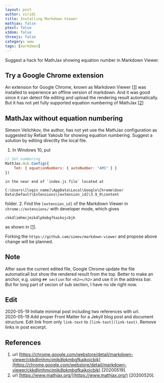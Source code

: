 ```yaml
---
layout: post
author: viridi
title: Installing Markdown Viewer
mathjax: false
ptext: false
x3dom: false
threejs: false
category: www
tags: [markdown]
---
```

Suggest a hack for MathJax showing equation number in Markdown Viewer.

## Try a Google Chrome extension
An extension for Google Chrome, known as Markdown Viewer [[1](#ref1)] was installed to experience an offline version of markdown. And it was good since it can detect file editing and upload the rendering result automatically. But it has not yet fully supported equation numbering of MathJax [[2](#ref2)]

## MathJax without equation numbering
Simeon Velichkov, the author, has not yet use the MathJax configuration as suggested by Refaat Yakoub for showing equation numbering. Suggest a solution by editing directlty the local file.

1. In Windows 10, put
```javascript
// Set numbering
MathJax.Hub.Config({
	TeX: { equationNumbers: { autoNumber: "AMS" } } 
})
```
	in the near end of `index.js file` located at
```
C:\Users\[login_name]\AppData\Local\Google\Chrome\User Data\Default\Extensions\[extension_id]\3.9_0\content
```
folder.
2. Find the `[extension_id]` of the Markdown Viewer in `chrome://extensions/` with developer mode, which gives
```
ckkdlimhmcjmikdlpkmbgfkaikojcbjk
```
as shown in [[1](#ref1)].

Forking the `https://github.com/simov/markdown-viewer` and propose above change will be planned.

## Note
After save the current edited file, Google Chrome update the file automaticall but show the rendered result from the top. Better to make an anchor, e.g. using `## section` for `<h2></h2>` and use it in the address bar. But for long part of secion of sub section, I have no ide right now.

## Edit
2020-05-19 Initiate minimal post including two references with url.<br />
2020-05-19 Add proper Front Matter for a Jekyll blog post and document structure. Edit link from only `link-text` to `[link-text](link-text)`. Remove links in post excerpt.

## References
1. <a name="ref2"></a> url [https://chrome.google.com/webstore/detail/markdown-viewer/ckkdlimhmcjmikdlpkmbgfkaikojcbjk](https://chrome.google.com/webstore/detail/markdown-viewer/ckkdlimhmcjmikdlpkmbgfkaikojcbjk) [20200519].
2. <a name="ref1"></a> url [https://www.mathjax.org/](https://www.mathjax.org/)  [20200520].

